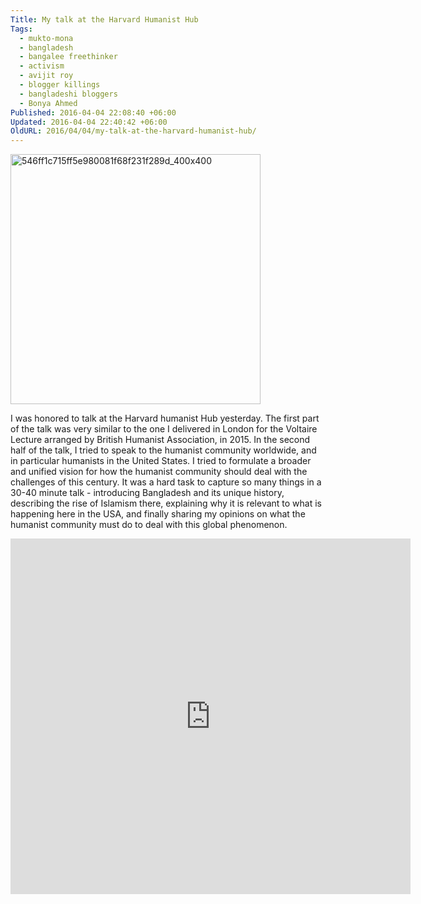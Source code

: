 ```yaml
---
Title: My talk at the Harvard Humanist Hub
Tags:
  - mukto-mona
  - bangladesh
  - bangalee freethinker
  - activism
  - avijit roy
  - blogger killings
  - bangladeshi bloggers
  - Bonya Ahmed
Published: 2016-04-04 22:08:40 +06:00
Updated: 2016-04-04 22:40:42 +06:00
OldURL: 2016/04/04/my-talk-at-the-harvard-humanist-hub/
---
```


<a href="https://enblog.muktomona.com/2016/04/04/my-talk-at-the-harvard-humanist-hub/546ff1c715ff5e980081f68f231f289d_400x400/" rel="attachment wp-att-4644"><img src="https://enblog.muktomona.com/wp-content/uploads/2016/04/546ff1c715ff5e980081f68f231f289d_400x400.png" alt="546ff1c715ff5e980081f68f231f289d_400x400" width="400" height="400" class="aligncenter size-full wp-image-4644" /></a>


I was honored to talk at the Harvard humanist Hub yesterday. The first part of the talk was very similar to the one I delivered in London for the Voltaire Lecture arranged by  British Humanist Association, in 2015. In the second half of the talk, I tried to speak to the humanist community worldwide, and in particular humanists in the United States. I tried to formulate a broader and unified vision for how the humanist community should deal with the challenges of this century. It was a hard task to capture so many things in a 30-40 minute talk - introducing Bangladesh and its unique history, describing the rise of Islamism there, explaining why it is relevant to what is happening here in the USA, and finally sharing my opinions on what the humanist community must do to deal with this global phenomenon.

<iframe width="640" height="569" src="https://katch.me/embed/v/5815848e-e87a-34dd-8788-edf901e7bdf6?sync=1" frameborder="0" scrolling="no" allowfullscreen></iframe>
